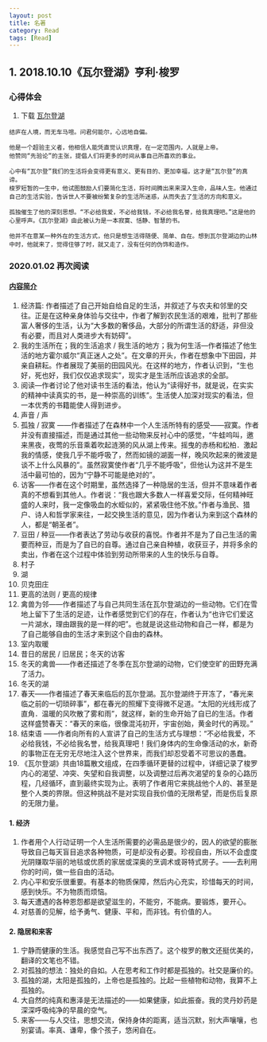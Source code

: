 ```yaml
---
layout: post
title: 名著
category: Read
tags: [Read]
---
```



## 1. 2018.10.10《瓦尔登湖》亨利·梭罗


### 心得体会
1. 下载 [瓦尔登湖]("https://github.com/rlq/readme/raw/master/2018.10.10%E3%80%8A%E7%93%A6%E5%B0%94%E7%99%BB%E6%B9%96%E3%80%8B%E4%BA%A8%E5%88%A9%C2%B7%E6%A2%AD%E7%BD%97.pdf")


```
结庐在人境，而无车马喧。问君何能尔，心远地自偏。

他是一个超验主义者，他相信人能凭直觉认识真理，在一定范围内，人就是上帝。
他赞同“先验论”的主张，提倡人们将更多的时间从事自己所喜欢的事业。

心中有“瓦尔登”我们的生活将会变得更有意义、更有目的、更加幸福，这才是“瓦尔登”的真谛。
梭罗短暂的一生中，他试图鼓励人们要简化生活，将时间腾出来来深入生命，品味人生。他通过自己的生活实验，告诉世人不要被纷繁复杂的生活所迷惑，从而失去了生活的方向和意义。

孤独催生了他的深刻思想。“不必给我爱，不必给我钱，不必给我名誉，给我真理吧。”这是他的心里呼声。《瓦尔登湖》由此被认为是一本寂寞、恬静、智慧的书。

他并不在意某一种外在的生活方式，他只是想生活得随便、简单、自在。想到瓦尔登湖边的山林中时，他就来了，觉得住够了时，就又走了，没有任何的伪饰和造作。
```

### 2020.01.02 再次阅读

#### [内容简介]([https://baike.baidu.com/item/%E7%93%A6%E5%B0%94%E7%99%BB%E6%B9%96/2755634?fr=aladdin](https://baike.baidu.com/item/瓦尔登湖/2755634?fr=aladdin))

1. 经济篇: 作者描述了自己开始自给自足的生活，并叙述了与农夫和邻里的交往。正是在这种亲身体验与交往中，作者了解到农民生活的艰难，批判了那些富人奢侈的生活，认为“大多数的奢侈品，大部分的所谓生活的舒适，非但没有必要，而且对人类进步大有妨碍”。
2. 我的生活所在；我的生活追求 / 我生活的地方；我为何生活—作者描述了他生活的地方霍尔威尔“真正迷人之处”。在文章的开头，作者在想象中下田园，并亲自耕耘。作者展现了美丽的田园风光。在这样的地方，作者认识到，“生也好，死也好，我们仅仅追求现实”，现实才是生活所应该追求的全部。
3. 阅读—作者讨论了他对读书生活的看法，他认为“读得好书，就是说，在实实的精神中读真实的书，是一种崇高的训练”。生活使人加深对现实的看法，但一本优秀的书籍能使人得到进步。
4. 声音 / 声
5. 孤独 / 寂寞 ——作者描述了在森林中一个人生活所特有的感受——寂寞。作者并没有直接描述，而是通过其他一些动物来反衬心中的感觉，“牛蛙呜叫，邀来黑夜，夜莺的乐音乘着吹起涟漪的风从湖上传来。摇曳的赤杨和松柏．激起我的情感，使我几乎不能呼吸了，然而如镜的湖面一样，晚风吹起来的微波是谈不上什么风暴的”。虽然寂寞使作者“几乎不能呼吸”，但他认为这并不是生活中最可怕的，因为“宁静不可能是绝对的”。
6. 访客——作者在这个时期里，虽然选择了一种隐居的生活，但并不意味着作者真的不想看到其他人。作者说：“我也跟大多数人一样喜爱交际，任何精神旺盛的人来时，我一定像吸血的水蛭似的，紧紧吸住他不放。”作者与渔民、猎户、诗人和哲学家来往，一起交换生活的意见，因为作者认为来到这个森林的人，都是“朝圣者”。
7. 豆田 / 种豆——作者表达了劳动与收获的喜悦。作者并不是为了自己生活的需要而种豆，而是为了自已的自尊。通过自己亲自种植，收获豆子，并将多余的卖出，作者在这个过程中体验到劳动所带来的人生的快乐与自尊。
8. 村子
9. 湖
10. 贝克田庄
11. 更高的法则 / 更高的规律
12. 禽兽为邻——作者描述了与自己共同生活在瓦尔登湖边的一些动物。它们在雪地上留下了生活的足迹，让作者感觉到它们的存在，作者认为“也许它们爱这一片湖水，理由跟我的是一样的吧”。也就是说这些动物和自己一样，都是为了自己能够自由的生活才来到这个自由的森林。
13. 室内取暖
14. 昔日的居民 / 旧居民；冬天的访客
15. 冬天的禽兽——作者还描述了冬季在瓦尔登湖的动物，它们使空旷的田野充满了活力。
16. 冬天的湖
17. 春天——作者描述了春天来临后的瓦尔登湖。瓦尔登湖终于开冻了，“春光来临之前的一切琐碎事”，都在春光的照耀下变得微不足道。“太阳的光线形成了直角．温暖的风吹散了雾和雨”，就这样，新的生命开始了自已的生活。作者这样盛赞春天：“春天的来临，很像混沌初开，宇宙创始，黄金时代的再现。”
18. 结束语 ——作者向所有的人宣讲了自己的生活方式与理想：“不必给我爱，不必给我钱，不必给我名誉，给我真理吧！我们身体内的生命像活动的水，新奇的事物正在无穷无尽地注入这个世界来，而我们却忍受着不可思议的愚蠢。
19. 《瓦尔登湖》共由18篇散文组成，在四季循环更替的过程中，详细记录了梭罗内心的渴望、冲突、失望和自我调整，以及调整过后再次渴望的复杂的心路历程，几经循环，直到最终实现为止。表明了作者用它来挑战他个人的、甚至是整个人类的界限。但这种挑战不是对实现自我价值的无限希望，而是伤后复原的无限力量。

#### 1. 经济

1. 作者用个人行动证明一个人生活所需要的必需品是很少的，因人的欲望的膨胀导致自己每天盲目追求各种物质，可是却没有必要。珍视自由，所以不会虚度光阴赚取华丽的地毯或优质的家居或深奥的烹调术或哥特式房子。——去利用你的时间，做一些自由的活动。
2. 内心平和安乐很重要。有基本的物质保障，然后内心充实，珍惜每天的时间，感到快乐。不为物质而烦恼。
3. 每天遭遇的各种恩怨都是欲望滋生的，不能穷，不能病。要锻炼，要开心。
4. 对慈善的见解，给予勇气、健康、平和，而非钱。有价值的人。

#### 2. 隐居和来客

1. 宁静而健康的生活。我感觉自己写不出东西了。这个梭罗的散文还挺优美的，翻译的文笔也不错。
2. 对孤独的想法：独处的自如。人在思考和工作时都是孤独的。社交是廉价的。
3. 孤独的湖，太阳是孤独的，上帝也是孤独的。比起一些植物和动物，我算不上孤独的。
4. 大自然的纯真和惠泽是无法描述的——如果健康，如此振奋。我的灵丹妙药是深深呼吸纯净的早晨的空气。
5. 来客——与人交往，思想交流，保持身体的距离，适当沉默，别大声嚷嚷，也别宴请。率真、谦卑，像个孩子，悠闲自在。
